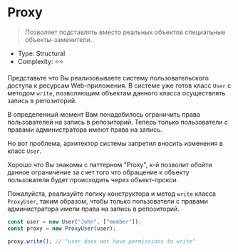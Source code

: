 # Proxy

> Позволяет подставлять вместо реальных объектов специальные
> объекты-заменители.

- Type: Structural
- Complexity: ⭐⭐

Представьте что Вы реализовываете систему пользовательского доступа к
ресурсам Web-приложения. В системе уже готов класс `User` с методом
`write`, позволяющим объектам данного класса осуществлять запись в
репозиторий.

В определенный момент Вам понадобилось ограничить права пользователей
на запись в репозиторий. Теперь только пользователи с правами администратора
имеют права на запись.

Но вот проблема, архитектор системы запретил вносить изменения в класс
`User`.

Хорошо что Вы знакомы с паттерном "Proxy", к-й позволит обойти данное
ограничение за счет того что обращение к объекту пользователя будет
происходить через объект-прокси.

Пожалуйста, реализуйте логику конструктора и метод `write` класса
`ProxyUser`, таким образом, чтобы только пользователи с правами администратора
имели права на запись в репозиторий.

```js
const user = new User("John", ["member"]);
const proxy = new ProxyUser(user);

proxy.write(); // "user does not have permissions to write"
```


